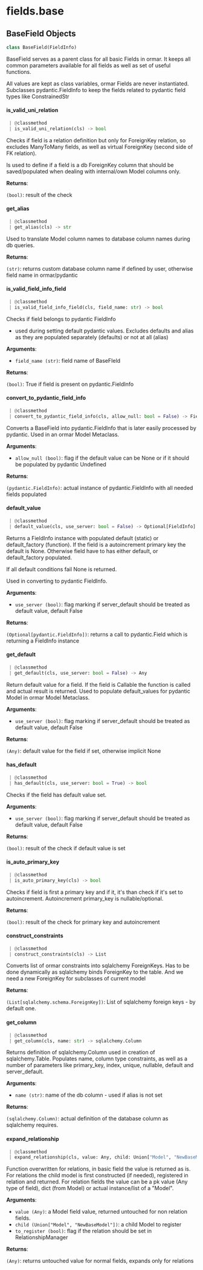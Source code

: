 <a name="fields.base"></a>
# fields.base

<a name="fields.base.BaseField"></a>
## BaseField Objects

```python
class BaseField(FieldInfo)
```

BaseField serves as a parent class for all basic Fields in ormar.
It keeps all common parameters available for all fields as well as
set of useful functions.

All values are kept as class variables, ormar Fields are never instantiated.
Subclasses pydantic.FieldInfo to keep the fields related
to pydantic field types like ConstrainedStr

<a name="fields.base.BaseField.is_valid_uni_relation"></a>
#### is\_valid\_uni\_relation

```python
 | @classmethod
 | is_valid_uni_relation(cls) -> bool
```

Checks if field is a relation definition but only for ForeignKey relation,
so excludes ManyToMany fields, as well as virtual ForeignKey
(second side of FK relation).

Is used to define if a field is a db ForeignKey column that
should be saved/populated when dealing with internal/own
Model columns only.

**Returns**:

`(bool)`: result of the check

<a name="fields.base.BaseField.get_alias"></a>
#### get\_alias

```python
 | @classmethod
 | get_alias(cls) -> str
```

Used to translate Model column names to database column names during db queries.

**Returns**:

`(str)`: returns custom database column name if defined by user,
otherwise field name in ormar/pydantic

<a name="fields.base.BaseField.is_valid_field_info_field"></a>
#### is\_valid\_field\_info\_field

```python
 | @classmethod
 | is_valid_field_info_field(cls, field_name: str) -> bool
```

Checks if field belongs to pydantic FieldInfo
- used during setting default pydantic values.
Excludes defaults and alias as they are populated separately
(defaults) or not at all (alias)

**Arguments**:

- `field_name (str)`: field name of BaseFIeld

**Returns**:

`(bool)`: True if field is present on pydantic.FieldInfo

<a name="fields.base.BaseField.convert_to_pydantic_field_info"></a>
#### convert\_to\_pydantic\_field\_info

```python
 | @classmethod
 | convert_to_pydantic_field_info(cls, allow_null: bool = False) -> FieldInfo
```

Converts a BaseField into pydantic.FieldInfo
that is later easily processed by pydantic.
Used in an ormar Model Metaclass.

**Arguments**:

- `allow_null (bool)`: flag if the default value can be None
or if it should be populated by pydantic Undefined

**Returns**:

`(pydantic.FieldInfo)`: actual instance of pydantic.FieldInfo with all needed fields populated

<a name="fields.base.BaseField.default_value"></a>
#### default\_value

```python
 | @classmethod
 | default_value(cls, use_server: bool = False) -> Optional[FieldInfo]
```

Returns a FieldInfo instance with populated default
(static) or default_factory (function).
If the field is a autoincrement primary key the default is None.
Otherwise field have to has either default, or default_factory populated.

If all default conditions fail None is returned.

Used in converting to pydantic FieldInfo.

**Arguments**:

- `use_server (bool)`: flag marking if server_default should be
treated as default value, default False

**Returns**:

`(Optional[pydantic.FieldInfo])`: returns a call to pydantic.Field
which is returning a FieldInfo instance

<a name="fields.base.BaseField.get_default"></a>
#### get\_default

```python
 | @classmethod
 | get_default(cls, use_server: bool = False) -> Any
```

Return default value for a field.
If the field is Callable the function is called and actual result is returned.
Used to populate default_values for pydantic Model in ormar Model Metaclass.

**Arguments**:

- `use_server (bool)`: flag marking if server_default should be
treated as default value, default False

**Returns**:

`(Any)`: default value for the field if set, otherwise implicit None

<a name="fields.base.BaseField.has_default"></a>
#### has\_default

```python
 | @classmethod
 | has_default(cls, use_server: bool = True) -> bool
```

Checks if the field has default value set.

**Arguments**:

- `use_server (bool)`: flag marking if server_default should be
treated as default value, default False

**Returns**:

`(bool)`: result of the check if default value is set

<a name="fields.base.BaseField.is_auto_primary_key"></a>
#### is\_auto\_primary\_key

```python
 | @classmethod
 | is_auto_primary_key(cls) -> bool
```

Checks if field is first a primary key and if it,
it's than check if it's set to autoincrement.
Autoincrement primary_key is nullable/optional.

**Returns**:

`(bool)`: result of the check for primary key and autoincrement

<a name="fields.base.BaseField.construct_constraints"></a>
#### construct\_constraints

```python
 | @classmethod
 | construct_constraints(cls) -> List
```

Converts list of ormar constraints into sqlalchemy ForeignKeys.
Has to be done dynamically as sqlalchemy binds ForeignKey to the table.
And we need a new ForeignKey for subclasses of current model

**Returns**:

`(List[sqlalchemy.schema.ForeignKey])`: List of sqlalchemy foreign keys - by default one.

<a name="fields.base.BaseField.get_column"></a>
#### get\_column

```python
 | @classmethod
 | get_column(cls, name: str) -> sqlalchemy.Column
```

Returns definition of sqlalchemy.Column used in creation of sqlalchemy.Table.
Populates name, column type constraints, as well as a number of parameters like
primary_key, index, unique, nullable, default and server_default.

**Arguments**:

- `name (str)`: name of the db column - used if alias is not set

**Returns**:

`(sqlalchemy.Column)`: actual definition of the database column as sqlalchemy requires.

<a name="fields.base.BaseField.expand_relationship"></a>
#### expand\_relationship

```python
 | @classmethod
 | expand_relationship(cls, value: Any, child: Union["Model", "NewBaseModel"], to_register: bool = True, relation_name: str = None) -> Any
```

Function overwritten for relations, in basic field the value is returned as is.
For relations the child model is first constructed (if needed),
registered in relation and returned.
For relation fields the value can be a pk value (Any type of field),
dict (from Model) or actual instance/list of a "Model".

**Arguments**:

- `value (Any)`: a Model field value, returned untouched for non relation fields.
- `child (Union["Model", "NewBaseModel"])`: a child Model to register
- `to_register (bool)`: flag if the relation should be set in RelationshipManager

**Returns**:

`(Any)`: returns untouched value for normal fields, expands only for relations

